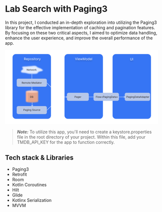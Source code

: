 # Lab Search with Paging3

In this project, I conducted an in-depth exploration into utilizing the Paging3 library for the effective implementation of caching and pagination features. By focusing on these two critical aspects, I aimed to optimize data handling, enhance the user experience, and improve the overall performance of the app.
<br />

![Arch](/images/arch.png)

> **_Note:_**  To utilize this app, you'll need to create a keystore.properties file in the root directory of your project. Within this file, add your TMDB_API_KEY for the app to function correctly.


## Tech stack & Libraries
- Paging3
- Retrofit
- Room
- Kotlin Coroutines
- Hilt
- Glide
- Kotlinx Serialization
- MVVM

